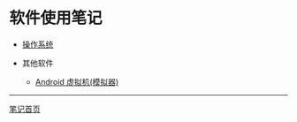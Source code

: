 # 软件使用笔记

+ [操作系统](./operatingSystem/README.md)

+ 其他软件 

   + [Android 虚拟机(模拟器)](./otherSoft/androidEmulator.md)

---

[笔记首页](../README.md)